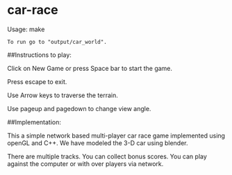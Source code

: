 # car-race

Usage: 
	make

	To run go to "output/car_world".
	
##Instructions to play:

Click on New Game or press Space bar to start the game.

Press escape to exit.

Use Arrow keys to traverse the terrain.

Use pageup and pagedown to change view angle.

##Implementation:

This a simple network based multi-player car race game implemented using 
openGL and C++. 
We have modeled the 3-D car using blender. 

There are multiple tracks.
You can collect bonus scores.
You can play against the computer or with over players via network.





